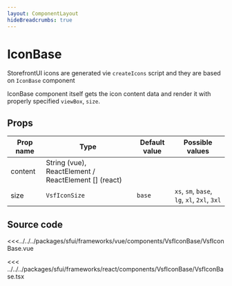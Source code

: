 ```yaml
---
layout: ComponentLayout
hideBreadcrumbs: true
---
```


# IconBase

StorefrontUI icons are generated vie `createIcons` script and they are based on `IconBase` component

IconBase component itself gets the icon content data and render it with properly specified `viewBox`, `size`.


## Props

| Prop name             | Type                                   | Default value | Possible values |
|-----------------------|----------------------------------------|---------------|-----------------|
| content               | String (vue), ReactElement / ReactElement [] (react)|  |                 |
| size                  | `VsfIconSize`                          | `base`        | `xs`, `sm`, `base`, `lg`, `xl`, `2xl`, `3xl` |


## Source code

<!-- vue -->
<<<../../../packages/sfui/frameworks/vue/components/VsfIconBase/VsfIconBase.vue
<!-- end vue -->

<!-- react -->
<<< ../../../packages/sfui/frameworks/react/components/VsfIconBase/VsfIconBase.tsx
<!-- end react -->

